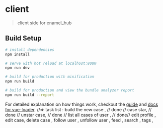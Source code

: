# client

> client side for enamel_hub

## Build Setup

``` bash
# install dependencies
npm install

# serve with hot reload at localhost:8080
npm run dev

# build for production with minification
npm run build

# build for production and view the bundle analyzer report
npm run build --report
```

For detailed explanation on how things work, checkout the [guide](http://vuejs-templates.github.io/webpack/) and [docs for vue-loader](http://vuejs.github.io/vue-loader).
//=> task list :
build the new case , // done //
case star,  // done //
unstar case,  // done //
list all cases of user , // done//
edit profile , 
edit case, 
delete case , 
follow user , 
unfollow user , 
feed , 
search , 
tags , 